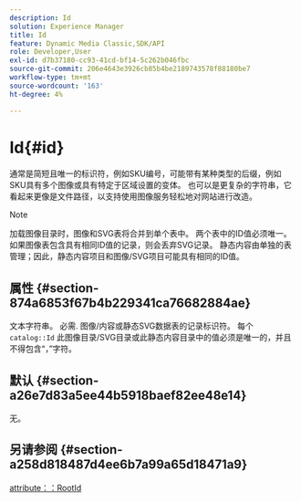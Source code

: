 ```yaml
---
description: Id
solution: Experience Manager
title: Id
feature: Dynamic Media Classic,SDK/API
role: Developer,User
exl-id: d7b37180-cc93-41cd-bf14-5c262b046fbc
source-git-commit: 206e4643e3926cb85b4be2189743578f88180be7
workflow-type: tm+mt
source-wordcount: '163'
ht-degree: 4%

---
```


# Id{#id}

通常是简短且唯一的标识符，例如SKU编号，可能带有某种类型的后缀，例如SKU具有多个图像或具有特定于区域设置的变体。 也可以是更复杂的字符串，它看起来更像是文件路径，以支持使用图像服务轻松地对网站进行改造。

>[!NOTE]
>
>加载图像目录时，图像和SVG表将合并到单个表中。 两个表中的ID值必须唯一。 如果图像表包含具有相同ID值的记录，则会丢弃SVG记录。 静态内容由单独的表管理；因此，静态内容项目和图像/SVG项目可能具有相同的ID值。

## 属性 {#section-874a6853f67b4b229341ca76682884ae}

文本字符串。 必需. 图像/内容或静态SVG数据表的记录标识符。 每个 `catalog::Id` 此图像目录/SVG目录或此静态内容目录中的值必须是唯一的，并且不得包含“，”字符。

## 默认 {#section-a26e7d83a5ee44b5918baef82ee48e14}

无。

## 另请参阅 {#section-a258d818487d4ee6b7a99a65d18471a9}

[attribute：：RootId](../../../../../../is-api/image-catalog/image-serving-api-ref/c-image-catalog-reference/c-attributes-reference/r-rootid.md#reference-13653312925e4a08b90f99961d53f546)
